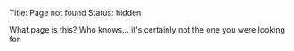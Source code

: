 Title: Page not found
Status: hidden

What page is this? Who knows... it's certainly not the one you were looking for.
